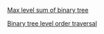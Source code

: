 [Max level sum of binary tree](https://leetcode.com/problems/maximum-level-sum-of-a-binary-tree/)

[Binary tree level order traversal](https://leetcode.com/problems/binary-tree-level-order-traversal/)